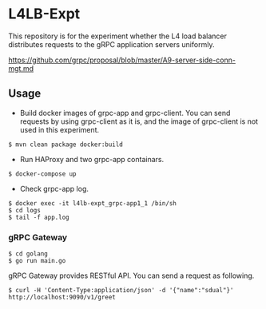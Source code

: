 # L4LB-Expt

This repository is for the experiment whether the L4 load balancer distributes requests to the gRPC application servers uniformly.

https://github.com/grpc/proposal/blob/master/A9-server-side-conn-mgt.md

## Usage

- Build docker images of grpc-app and grpc-client. You can send requests by using grpc-client as it is, and the image of grpc-client is not used in this experiment. 

```
$ mvn clean package docker:build
```

- Run HAProxy and two grpc-app containars.
```
$ docker-compose up
```

- Check grpc-app log.

```
$ docker exec -it l4lb-expt_grpc-app1_1 /bin/sh
$ cd logs
$ tail -f app.log
```

### gRPC Gateway

```
$ cd golang
$ go run main.go
```

gRPC Gateway provides RESTful API. You can send a request as following.

```
$ curl -H 'Content-Type:application/json' -d '{"name":"sdual"}' http://localhost:9090/v1/greet
```
